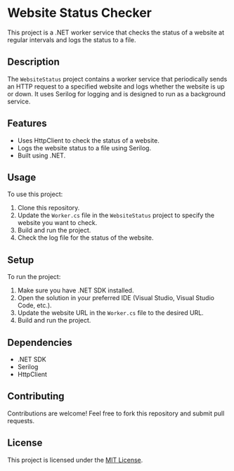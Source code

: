 # Website Status Checker

This project is a .NET worker service that checks the status of a website at regular intervals and logs the status to a file.

## Description

The `WebsiteStatus` project contains a worker service that periodically sends an HTTP request to a specified website and logs whether the website is up or down. It uses Serilog for logging and is designed to run as a background service.

## Features

- Uses HttpClient to check the status of a website.
- Logs the website status to a file using Serilog.
- Built using .NET.

## Usage

To use this project:

1. Clone this repository.
2. Update the `Worker.cs` file in the `WebsiteStatus` project to specify the website you want to check.
3. Build and run the project.
4. Check the log file for the status of the website.

## Setup

To run the project:

1. Make sure you have .NET SDK installed.
2. Open the solution in your preferred IDE (Visual Studio, Visual Studio Code, etc.).
3. Update the website URL in the `Worker.cs` file to the desired URL.
4. Build and run the project.

## Dependencies

- .NET SDK
- Serilog
- HttpClient

## Contributing

Contributions are welcome! Feel free to fork this repository and submit pull requests.

## License

This project is licensed under the [MIT License](LICENSE).
